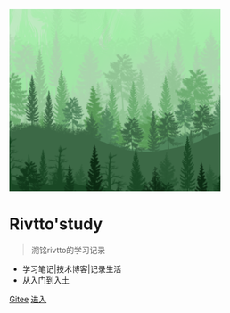 <!-- _coverpage.md -->

![logo](logo.png)

# Rivtto'study

> 溯铭rivtto的学习记录

- 学习笔记|技术博客|记录生活
- 从入门到入土

[Gitee](https://github.com/docsifyjs/docsify/)
[进入](README)